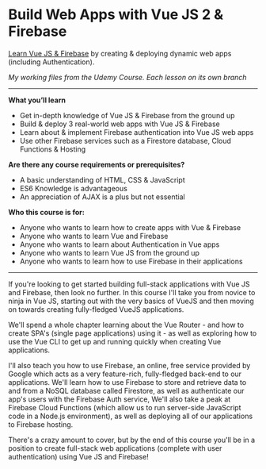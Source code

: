 # Build Web Apps with Vue JS 2 & Firebase
[Learn Vue JS & Firebase](https://www.udemy.com/course/build-web-apps-with-vuejs-firebase/) by creating & deploying dynamic web apps (including Authentication).

_My working files from the Udemy Course. Each lesson on its own branch_

---

__What you’ll learn__
* Get in-depth knowledge of Vue JS & Firebase from the ground up
* Build & deploy 3 real-world web apps with Vue JS & Firebase
* Learn about & implement Firebase authentication into Vue JS web apps
* Use other Firebase services such as a Firestore database, Cloud Functions & Hosting

__Are there any course requirements or prerequisites?__
* A basic understanding of HTML, CSS & JavaScript
* ES6 Knowledge is advantageous
* An appreciation of AJAX is a plus but not essential

__Who this course is for:__
* Anyone who wants to learn how to create apps with Vue & Firebase
* Anyone who wants to learn Vue and Firebase
* Anyone who wants to learn about Authentication in Vue apps
* Anyone who wants to learn Vue JS from the ground up
* Anyone who wants to learn how to use Firebase in their applications

---

If you're looking to get started building full-stack applications with Vue JS and Firebase, then look no further. In this course I'll take you from novice to ninja in Vue JS, starting out with the very basics of VueJS and then moving on towards creating fully-fledged VueJS applications.

We'll spend a whole chapter learning about the Vue Router - and how to create SPA's (single page applications) using it - as well as exploring how to use the Vue CLI to get up and running quickly when creating Vue applications.

I'll also teach you how to use Firebase, an online, free service provided by Google which acts as a very feature-rich, fully-fledged back-end to our applications. We'll learn how to use Firebase to store and retrieve data to and from a NoSQL database called Firestore, as well as authenticate our app's users with the Firebase Auth service, We'll also take a peak at Firebase Cloud Functions (which allow us to run server-side JavaScript code in a Node.js environment), as well as deploying all of our applications to Firebase hosting.

There's a crazy amount to cover, but by the end of this course you'll be in a position to create full-stack web applications (complete with user authentication) using Vue JS and Firebase!
